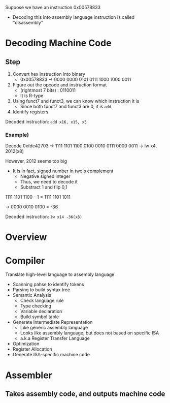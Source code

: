Suppose we have an instruction 0x00578833
- Decoding this into assembly language instruction is called "disassembly"

# Decoding Machine Code
## Step
1. Convert hex instruction into binary
	- 0x00578833 $\to$ 0000 0000 0101 0111 1000 1000 0011 
2. Figure out the opcode and instruction format
	- (rightmost 7 bits) : 0110011
	- It is R-type
3. Using funct7 and funct3, we can know which instruction it is
	- Since both funct7 and funct3 are 0, it is `add`
4. Identify registers

Decoded instruction: `add x16, x15, x5`

### Example) 
Decode 0xfdc42703
	$\to$ 1111 1101 1100 0100 0010 0111 0000 0011
	$\to$ lw x4, 2012(x8)

However, 2012 seems too big
- It is in fact, signed number in two's complement
	- Negative signed integer
	- Thus, we need to decode it
	- Substract 1 and flip 0,1

1111 1101 1100 - 1 = 1111 1101 1011

$\to$ 0000 0010 0100 = -36

Decoded instruction: `lw x14 -36(x8)`

# Overview

# Compiler
Translate high-level language to assembly language
- Scanning pahse to identify tokens
- Parsing to build syntax tree
- Semantic Analysis
	- Check language rule
	- Type checking
	- Variable declaration
	- Build symbol table
- Generate Intermediate Representation
	- Like generic assembly language
	- Looks like assembly language, but does not based on specific ISA
	- a.k.a Register Transfer Language
- Optimization
- Register Allocation
- Generate ISA-specific machine code

# Assembler
Takes assembly code, and outputs machine code
- 